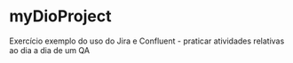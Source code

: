 # myDioProject
Exercício exemplo do uso do Jira e Confluent  - praticar atividades relativas ao dia a dia de um QA
